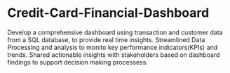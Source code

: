 # Credit-Card-Financial-Dashboard

Develop a comprehensive dashboard using transaction and customer data from a SQL database, to provide real time insights.
Streamlined Data Processing and analysis to monito key performance indicators(KPIs) and trends.
Shared actionable insights with stakeholders based on dashboard findings to support decision making processess. 
